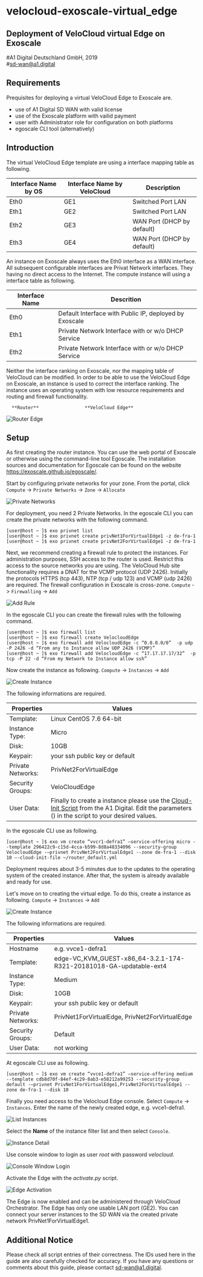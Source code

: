 # velocloud-exoscale-virtual_edge
## Deployment of VeloCloud virtual Edge on Exoscale
\#A1 Digital Deutschland GmbH, 2019<br>
\#sd-wan@a1.digital 
## Requirements 
Prequisites for deploying a virtual VeloCloud Edge to Exoscale are.
- use of A1 Digital SD WAN with valid license
- use of the Exoscale platform with vailid payment
- user with Administrator role for configuration on both platforms
- egoscale CLI tool (alternatively)

## Introduction
The virtual VeloCloud Edge template are using a interface mapping table as following.

| Interface Name by OS | Interface Name by VeloCloud | Description |
|----------------------|-----------------------------|-------------|
| Eth0 | GE1 | Switched Port LAN |
| Eth1 | GE2 | Switched Port LAN |
| Eth2 | GE3 | WAN Port (DHCP by default) |
| Eth3 | GE4 | WAN Port (DHCP by default) |

An instance on Exoscale always uses the Eth0 interface as a WAN interface. 
All subsequent configurable interfaces are Privat Network interfaces. They having no direct
access to the Internet. The compute instance will using a interface table as following.

| Interface Name | Descrition |
|----------------|------------|
| Eth0 | Default Interface with Public IP, deployed by Exoscale |
| Eth1 | Private Network Interface with or w/o DHCP Service |
| Eth2 | Private Network Interface with or w/o DHCP Service |

Neither the interface ranking on Exoscale, nor the mapping table of VeloCloud can be modified.
In order to be able to use the VeloCloud Edge on Exoscale, an instance is used to correct the interface ranking. The instance uses an operating system with low resource requirements and routing and firewall functionality.

      **Router**                 **VeloCloud Edge**

![Router Edge](.img/0001.jpg)

## Setup
As first creating the router instance. You can use the web portal of Exoscale or otherwise using the command-line tool Egoscale. The installation sources and documentation for Egoscale can be found on the website https://exoscale.github.io/egoscale/.

Start by configuring private networks for your zone. From the portal, click `Compute` -> `Private Networks` -> `Zone` -> `Allocate`

![Private Networks](.img/0002.png)

For deployment, you need 2 Private Networks. In the egoscale CLI you can create the private networks with the following command.
```
[user@host ~ ]$ exo privnet list
[user@host ~ ]$ exo privnet create privNet1ForVirtualEdge1 -z de-fra-1 
[user@host ~ ]$ exo privnet create privNet2ForVirtualEdge1 -z de-fra-1 
```

Next, we recommend creating a firewall rule to protect the instances. For administration purposes, SSH access to the router is used. Restrict this access to the source networks you are using. The VeloCloud Hub site functionality requires a DNAT for the VCMP protocol (UDP 2426). Initially the protocols HTTPS (tcp 443), NTP (tcp / udp 123) and VCMP (udp 2426) are required. The firewall configuration in Exoscale is cross-zone.
`Compute` -> `Firewalling` -> `Add`

![Add Rule](.img/0003.png)

In the egoscale CLI you can create the firewall rules with the following command.
```
[user@host ~ ]$ exo firewall list
[user@host ~ ]$ exo firewall create VelocloudEdge
[user@host ~ ]$ exo firewall add VelocloudEdge -c “0.0.0.0/0”  -p udp -P 2426 -d “From any to Instance allow UDP 2426 (VCMP)”
[user@host ~ ]$ exo firewall add VelocloudEdge -c “17.17.17.17/32”  -p tcp -P 22 -d “From my Network to Instance allow ssh”
```

Now create the instance as following. `Compute` -> `Instances` -> `Add`

![Create Instance](.img/0004.png)

The following informations are required.

| Properties | Values |
|------------|--------|
| Template: | Linux CentOS 7.6 64-bit |
| Instance Type: | Micro |
| Disk: | 10GB |
| Keypair: | your ssh public key or default |
| Private Networks: | PrivNet2ForVirtualEdge |
| Security Groups: | VeloCloudEdge |
| User Data: |  Finally to create a instance please use the [Cloud-Init Script](cloud-init/router_default.yml) from the A1 Digital. Edit the parameters (<foo bar>) in the script to your desired values. |

In the egoscale CLI use as following.
```
[user@host ~ ]$ exo vm create “vvcr1-defra1” –service-offering micro --template 296422c9-c15d-4cca-b599-8d8a48334096 --security-group  VelocloudEdge -–privnet PrivNet2ForVirtualEdge1 --zone de-fra-1 --disk 10 –-cloud-init-file ~/router_default.yml 
```

Deployment requires about 3-5 minutes due to the updates to the operating system of the created instance. After that, the system is already available and ready for use.

Let's move on to creating the virtual edge. To do this, create a instance as following.
`Compute` -> `Instances` -> `Add`

![Create Instance](.img/0005.png)


The following informations are required.

| Properties | Values |
|------------|--------|
| Hostname | e.g. vvce1-defra1 |
| Template: | edge-VC_KVM_GUEST-x86_64-3.2.1-174-R321-20181018-GA-updatable-ext4 |
| Instance Type: | Medium |
| Disk: | 10GB |
| Keypair: | your ssh public key or default |
| Private Networks: | PrivNet1ForVirtualEdge, PrivNet2ForVirtualEdge |
| Security Groups: | Default |
| User Data: | not working |

At egoscale CLI use as following.
```
[user@host ~ ]$ exo vm create “vvce1-defra1” –service-offering medium --template cdb8d70f-84ef-4c29-8ab3-e58212a99253 --security-group default -–privnet PrivNet1ForVirtualEdge1,PrivNet2ForVirtualEdge1 --zone de-fra-1 --disk 10 
```

Finally you need access to the Velocloud Edge console. Select `Compute` -> `Instances`. Enter the name of the newly created edge, e.g. vvce1-defra1.

![List Instances](.img/0006.png)

Select the **Name** of the instance filter list and then select `Console`.

![Instance Detail](.img/0007.png)

Use console window to login as user *root* with password *velocloud*.

![Console Window Login](.img/0008.png)
 
Activate the Edge with the *activate.py* script.

![Edge Activation](img/0009.png)

The Edge is now enabled and can be administered through VeloCloud Orchestrator. The Edge has only one usable LAN port (GE2). You can connect your server instances to the SD WAN via the created private network PrivNet1ForVirtualEdge1.

## Additional Notice
Please check all script entries of their correctness. The IDs used here in the guide are also carefully checked for accuracy. If you have any questions or comments about this guide, please contact sd-wan@a1.digital.


